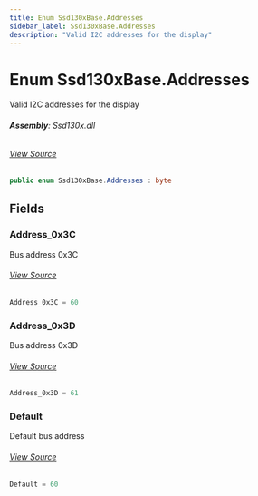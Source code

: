 ```yaml
---
title: Enum Ssd130xBase.Addresses
sidebar_label: Ssd130xBase.Addresses
description: "Valid I2C addresses for the display"
---
```

# Enum Ssd130xBase.Addresses
Valid I2C addresses for the display

###### **Assembly**: Ssd130x.dll
###### [View Source](https://github.com/WildernessLabs/Meadow.Foundation.git/blob/develop/Source/Meadow.Foundation.Peripherals/Displays.Ssd130x/Driver/SSd130xBase.Enums.cs#L8)
```csharp title="Declaration"
public enum Ssd130xBase.Addresses : byte
```
## Fields
### Address_0x3C
Bus address 0x3C
###### [View Source](https://github.com/WildernessLabs/Meadow.Foundation.git/blob/develop/Source/Meadow.Foundation.Peripherals/Displays.Ssd130x/Driver/SSd130xBase.Enums.cs#L13)
```csharp title="Declaration"
Address_0x3C = 60
```
### Address_0x3D
Bus address 0x3D
###### [View Source](https://github.com/WildernessLabs/Meadow.Foundation.git/blob/develop/Source/Meadow.Foundation.Peripherals/Displays.Ssd130x/Driver/SSd130xBase.Enums.cs#L17)
```csharp title="Declaration"
Address_0x3D = 61
```
### Default
Default bus address
###### [View Source](https://github.com/WildernessLabs/Meadow.Foundation.git/blob/develop/Source/Meadow.Foundation.Peripherals/Displays.Ssd130x/Driver/SSd130xBase.Enums.cs#L21)
```csharp title="Declaration"
Default = 60
```
